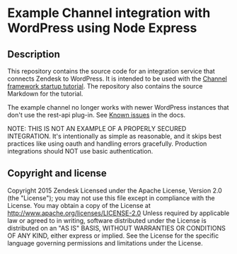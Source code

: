 # Example Channel integration with WordPress using Node Express

## Description
This repository contains the source code for an integration service that connects
Zendesk to WordPress. It is intended to be used with the [Channel framework startup tutorial](https://zendesk.github.io/sample_wordpress_anychannel_integration/). The repository also contains the source Markdown for the tutorial.

The example channel no longer works with newer WordPress instances that don't use the rest-api plug-in. See [Known issues](https://zendesk.github.io/sample_wordpress_anychannel_integration/#known-issues) in the docs.

NOTE: THIS IS NOT AN EXAMPLE OF A PROPERLY SECURED INTEGRATION.  It's intentionally as simple as reasonable, and it skips best practices like using oauth and handling errors gracefully.  Production integrations should NOT use basic authentication.

## Copyright and license
Copyright 2015 Zendesk
Licensed under the Apache License, Version 2.0 (the "License"); you may not use this file except in compliance with the License.
You may obtain a copy of the License at
http://www.apache.org/licenses/LICENSE-2.0
Unless required by applicable law or agreed to in writing, software distributed under the License is distributed on an "AS IS" BASIS, WITHOUT WARRANTIES OR CONDITIONS OF ANY KIND, either express or implied. See the License for the specific language governing permissions and limitations under the License.
